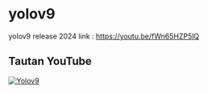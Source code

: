 # yolov9


yolov9 release 2024 
link : https://youtu.be/fWn65HZP5lQ

## Tautan YouTube

[![Yolov9](https://img.youtube.com/vi/fWn65HZP5lQ/0.jpg)](https://youtu.be/fWn65HZP5lQ)



